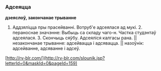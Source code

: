 ### Адсеяцца
**дзеяслоў, закончанае трыванне**

1. Аддзяліцца пры прасейванні. Вотруб'е адсеялася ад мукі. 2. пераноснае значэнне: Выбыць са складу чаго-н. Частка студэнтаў адсеялася. 3. Скончыць сяўбу. Адсеяліся калгасы рана. || незакончанае трыванне: адсейвацца і адсявацца. || назоўнік: адсейванне, адсяванне і адсеў.

<a rel="author">[http://rv-blr.com/](http://rv-blr.com/slounik.jsp?letterId=0&maskId=0&pageId=159)</a>
